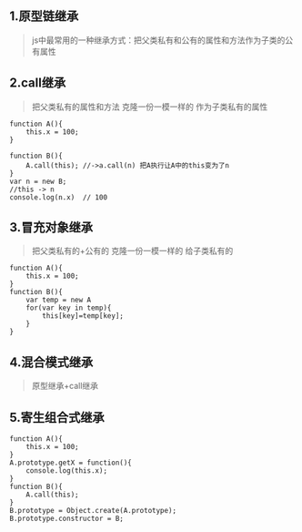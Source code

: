 ## 1.原型链继承
>js中最常用的一种继承方式：把父类私有和公有的属性和方法作为子类的公有属性

## 2.call继承
> 把父类私有的属性和方法 克隆一份一模一样的 作为子类私有的属性

```
function A(){
    this.x = 100;
}

function B(){
    A.call(this); //->a.call(n) 把A执行让A中的this变为了n
}
var n = new B;
//this -> n
console.log(n.x)  // 100
```
## 3.冒充对象继承
> 把父类私有的+公有的 克隆一份一模一样的 给子类私有的
```
function A(){
    this.x = 100;
}
function B(){
    var temp = new A
    for(var key in temp){
        this[key]=temp[key];
    }
}
```
## 4.混合模式继承
> 原型继承+call继承

## 5.寄生组合式继承
```$xslt
function A(){
    this.x = 100;
}
A.prototype.getX = function(){
    console.log(this.x);
}
function B(){
    A.call(this);
}
B.prototype = Object.create(A.prototype);
B.prototype.constructor = B;
```